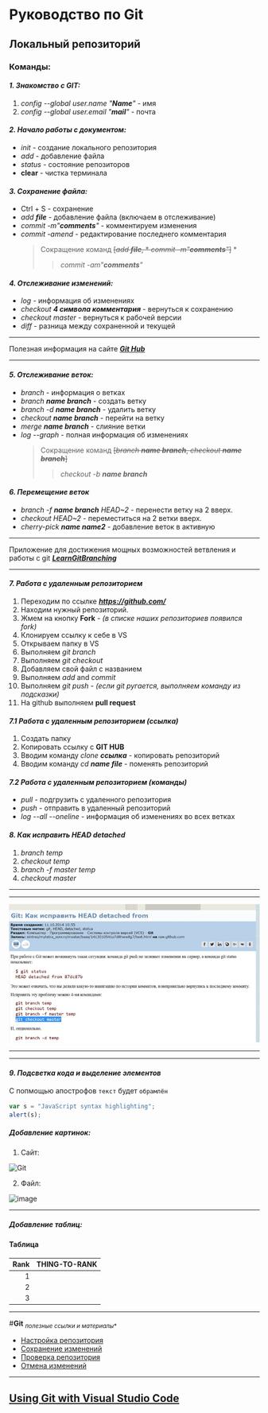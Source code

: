 # Руководство по Git
## Локальный репозиторий
### Команды:

#### *1. Знакомство с **GIT**:*
1. *config --global user.name "**Name**"* - имя
2. *config --global user.email "**mail**"* - почта

#### *2. Начало работы с документом:*
* *init* - создание локального репозитория
* *add* - добавление файла
* *status* - состояние репозиторов
* **clear** - чистка терминала

#### *3. Сохранение файла:*
* Ctrl + S - сохранение
* *add **file*** - добавление файла (включаем в отслеживание)
* *commit -m"**comments**"* - комментируем изменения
* *commit -amend* - редактирование последнего комментария
   >Сокращение команд ~~[*add **file***, * *commit -m"**comments**"*]~~ *
  >>*commit -am"**comments**"*

#### *4. Отслеживание изменений:*
* *log* - информация об изменениях
* *checkout **4 символа комментария*** - вернуться к сохранению
* *checkout master* - вернуться к рабочей версии
* *diff* - разница между сохраненной и текущей
___
Полезная информация на сайте [***Git Hub***](https://docs.github.com/ru/get-started/writing-on-github/getting-started-with-writing-and-formatting-on-github/basic-writing-and-formatting-syntax)
___

#### *5. Отслеживание веток:*
* *branch* - информация о ветках
* *branch **name branch*** - создать ветку
* *branch -d **name branch*** - удалить ветку
* *checkout **name branch*** - перейти на ветку
* *merge **name branch*** - слияние ветки
* *log --graph* - полная информация об изменениях
  > Сокращение команд ~~[*branch __name branch__*, *checkout __name branch__*]~~
  >> *checkout -b __name branch__*

#### *6. Перемещение веток*
* *branch -f __name branch__ HEAD~2* - перенести ветку на 2 вверх.
* *checkout HEAD~2* - переместиться на 2 ветки вверх.
* *cherry-pick __name name2__* - добавление веток в активную

___
Приложение для достижения мощных возможностей ветвления и работы с git
[__*LearnGitBranching*__](https://learngitbranching.js.org/?locale=ru_RU)
___

#### *7. Работа с удаленным репозиторием*
1. Переходим по ссылке __*https://github.com/*__
2. Находим нужный репозиторий.
3. Жмем на кнопку **Fork** - *(в списке наших репозиториев появился fork)*
4. Клонируем ссылку к себе в VS
5. Открываем папку в VS 
6. Выполняем *git branch* 
7. Выполняем *git checkout*
8. Добавляем свой файл с названием
9. Выполняем *add* and *commit*
10. Выполняем *git push* - *(если git ругается, выполняем команду из подсказки)*
11. На github выполняем **pull request**

#### *7.1 Работа с удаленным репозиторием (ссылка)*
1. Создать папку
2. Копировать ссылку с __GIT HUB__
3. Вводим команду *clone __ссылка__* - копировать репозиторий
4. Вводим команду *cd __name file__* - поменять репозиторий

#### *7.2 Работа с удаленным репозиторием (команды)*
* *pull* - подгрузить с удаленного репозитория
* *push* - отправить в удаленный репозиторий
* *log --all --oneline* - информация об изменениях во всех ветках

#### *8. Как исправить HEAD detached*
1. *branch temp* 
2. *checkout temp* 
3. *branch -f master temp* 
4. *checkout master* 
___
___
![HEAD detached](head_detached.jpg)
___
___

#### *9. Подсветка кода и выделение элементов*

С попмощью апострофов `текст` будет `обрамлён`
```javascript
var s = "JavaScript syntax highlighting";
alert(s);
``````
##### __Добавление картинок:__
1. Сайт:

![Git](https://encrypted-tbn0.gstatic.com/images?q=tbn:ANd9GcR3sbvB3nTktjiedy1RJyxYlpXfxSDUIi6jyg&usqp=CAU)

2. Файл:

![image](images.jpg)
____
##### __Добавление таблиц:__

#### Таблица

| Rank | THING-TO-RANK |
|-----:|---------------|
|     1|               |
|     2|               |
|     3|               |

___

#**Git** <sub>*полезные ссылки и материалы**</sub>

* [Настройка репозитория](https://www.atlassian.com/ru/git/tutorials/setting-up-a-repository)
* [Сохранение изменений](https://www.atlassian.com/ru/git/tutorials/saving-changes)
* [Проверка репозитория](https://www.atlassian.com/ru/git/tutorials/inspecting-a-repository)
* [Отмена изменений](https://www.atlassian.com/ru/git/tutorials/undoing-changes)
___
## [**Using Git with Visual Studio Code**](https://www.youtube.com/watch?app=desktop&v=i_23KUAEtUM)
